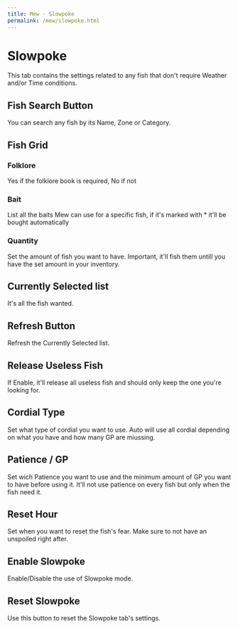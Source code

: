 ```yaml
---
title: Mew - Slowpoke
permalink: /mew/slowpoke.html
---
```


# Slowpoke
This tab contains the settings related to any fish that don't require Weather and/or Time conditions.

## Fish Search Button
You can search any fish by its Name, Zone or Category.

## Fish Grid
### Folklore
Yes if the folklore book is required, No if not

### Bait
List all the baits Mew can use for a specific fish, if it's marked with * it'll be bought automatically

### Quantity
Set the amount of fish you want to have. Important, it'll fish them untill you have the set amount in your inventory.

## Currently Selected list
It's all the fish wanted.

## Refresh Button
Refresh the Currently Selected list.

## Release Useless Fish
If Enable, it'll release all useless fish and should only keep the one you're looking for.

## Cordial Type
Set what type of cordial you want to use. Auto will use all cordial depending on what you have and how many GP are miussing.

## Patience / GP
Set wich Patience you want to use and the minimum amount of GP you want to have before using it. It'll not use patience on every fish but only when the fish need it.

## Reset Hour
Set when you want to reset the fish's fear. Make sure to not have an unspoiled right after.

## Enable Slowpoke
Enable/Disable the use of Slowpoke mode.

## Reset Slowpoke
Use this button to reset the Slowpoke tab's settings.
